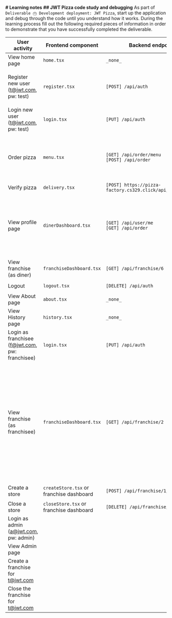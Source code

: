 **# Learning notes**
**## JWT Pizza code study and debugging**
As part of `Deliverable ⓵ Development deployment: JWT Pizza`, start up the application and debug through the code until you understand how it works. During the learning process fill out the following required pieces of information in order to demonstrate that you have successfully completed the deliverable.

| User activity | Frontend component | Backend endpoints | Database SQL |
| --------------------------------------------------- | ------------------ | ----------------- | ------------ |
| View home page | `home.tsx` | `_none_` | `_none_` |
| Register new user<br/>(t@jwt.com, pw: test) | `register.tsx` | `[POST] /api/auth` | `INSERT INTO user (name, email, password) VALUES (?, ?, ?)` <br/>`INSERT INTO userRole (userId, role, objectId) VALUES (?, ?, ?)` |
| Login new user<br/>(t@jwt.com, pw: test) | `login.tsx` | `[PUT] /api/auth` | `SELECT * FROM user WHERE email=?` <br/>`SELECT * FROM userRole WHERE userId=?` |
| Order pizza | `menu.tsx` | `[GET] /api/order/menu` <br/>`[POST] /api/order` | `SELECT * FROM menu` <br/>`INSERT INTO dinerOrder (dinerId, franchiseId, storeId, date) VALUES (?, ?, ?, now())` <br/>`INSERT INTO orderItem (orderId, menuId, description, price) VALUES (?, ?, ?, ?)` |
| Verify pizza | `delivery.tsx` | `[POST] https://pizza-factory.cs329.click/api/order/verify` | `_none_` |
| View profile page | `dinerDashboard.tsx` | `[GET] /api/user/me` <br/>`[GET] /api/order` | `SELECT * FROM user WHERE id=?` <br/>`SELECT * FROM userRole WHERE userId=?` <br/>`SELECT id, franchiseId, storeId, date FROM dinerOrder WHERE dinerId=?` <br/>`SELECT id, menuId, description, price FROM orderItem WHERE orderId=?` |
| View franchise<br/>(as diner) | `franchiseDashboard.tsx` | `[GET] /api/franchise/6` | `SELECT objectId FROM userRole WHERE role='franchisee' AND userId=?` |
| Logout | `logout.tsx` | `[DELETE] /api/auth` | `DELETE FROM auth WHERE token=?` |
| View About page | `about.tsx` | `_none_` | `_none_` |
| View History page | `history.tsx` | `_none_` | `_none_` |
| Login as franchisee<br/>(f@jwt.com, pw: franchisee) | `login.tsx` | `[PUT] /api/auth` | `SELECT * FROM user WHERE email=?` <br/>`SELECT * FROM userRole WHERE userId=?` |
| View franchise<br/>(as franchisee) | `franchiseDashboard.tsx` | `[GET] /api/franchise/2` | `SELECT objectId FROM userRole WHERE role='franchisee' AND userId=?` <br/>`SELECT id, name FROM franchise WHERE id in (?)` <br/>`SELECT u.id, u.name, u.email FROM userRole AS ur JOIN user AS u ON u.id=ur.userId WHERE ur.objectId=? AND ur.role='franchisee'` <br/>`SELECT s.id, s.name, COALESCE(SUM(oi.price), 0) AS totalRevenue FROM dinerOrder AS do JOIN orderItem AS oi ON do.id=oi.orderId RIGHT JOIN store AS s ON s.id=do.storeId WHERE s.franchiseId=? GROUP BY s.id` |
| Create a store | `createStore.tsx` or franchise dashboard | `[POST] /api/franchise/1/store` | `INSERT INTO store (franchiseId, name) VALUES (?, ?)` |
| Close a store | `closeStore.tsx` or franchise dashboard | `[DELETE] /api/franchise/1/store/3` | `DELETE FROM store WHERE franchiseId=? AND id=?` |
| Login as admin<br/>(a@jwt.com, pw: admin) | | | |
| View Admin page | | | |
| Create a franchise for t@jwt.com | | | |
| Close the franchise for t@jwt.com | | | |
